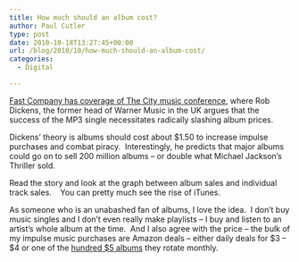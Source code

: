 ```yaml
---
title: How much should an album cost?
author: Paul Cutler
type: post
date: 2010-10-18T13:27:45+00:00
url: /blog/2010/10/how-much-should-an-album-cost/
categories:
  - Digital

---
```

[Fast Company has coverage of The City music conference][1], where Rob Dickens, the former head of Warner Music in the UK argues that the success of the MP3 single necessitates radically slashing album prices.

Dickens&#8217; theory is albums should cost about $1.50 to increase impulse purchases and combat piracy.  Interestingly, he predicts that major albums could go on to sell 200 million albums &#8211; or double what Michael Jackson&#8217;s Thriller sold.

Read the story and look at the graph between album sales and individual track sales.    You can pretty much see the rise of iTunes.

As someone who is an unabashed fan of albums, I love the idea.  I don&#8217;t buy music singles and I don&#8217;t even really make playlists &#8211; I buy and listen to an artist&#8217;s whole album at the time.  And I also agree with the price &#8211; the bulk of my impulse music purchases are Amazon deals &#8211; either daily deals for $3 &#8211; $4 or one of the [hundred $5 albums][2] they rotate monthly.

 [1]: http://www.fastcompany.com/1695418/should-albums-only-cost-1
 [2]: http://www.amazon.com/gp/feature.html/ref=dm_bb_100_5_b?ie=UTF8&docId=1000371251&pf_rd_m=ATVPDKIKX0DER&pf_rd_s=left-1&pf_rd_r=1GT5A6D8M3S5KFS9ES6P&pf_rd_t=101&pf_rd_p=1277679142&pf_rd_i=163856011